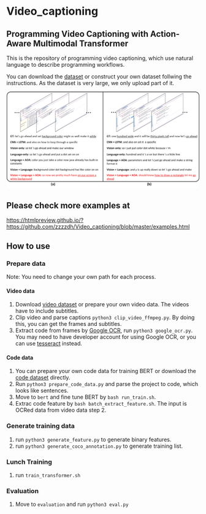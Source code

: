 # Video_captioning

## Programming Video Captioning with Action-Aware Multimodal Transformer

This is the repository of programming video captioning, which use natural language to describe programming workflows.

You can download the [dataset](https://drive.google.com/file/d/1wu0RjBGhs6LoFpINHuqKWXZJWtR7UL4W/view?usp=sharing) or construct your own dataset follwing the instructions. As the dataset is very large, we only upload part of it.

![](/examples/result.jpg)


## Please check more examples at 
https://htmlpreview.github.io/?https://github.com/zzzzdh/Video_captioning/blob/master/examples.html

## How to use

### Prepare data

Note: You need to change your own path for each process.

#### Video data
1. Download [video dataset](https://drive.google.com/file/d/1J3gCS_4JWfinZepA3dnzV0sp0bHHCIqv/view?usp=sharing) or prepare your own video data. The videos have to include subtitles.
2. Clip video and parse captions `python3 clip_video_ffmpeg.py`. By doing this, you can get the frames and subtitles.
3. Extract code from frames by [Google OCR](https://cloud.google.com/vision/docs/ocr), run `python3 google_ocr.py`. You may need to have developer account for using Google OCR, or you can use [tesseract](https://github.com/tesseract-ocr/tesseract) instead.

#### Code data
1. You can prepare your own code data for training BERT or download the [code dataset](https://drive.google.com/file/d/1ZuLv13EE61BqpU2ZNDS7DdrXPmzcUJj3/view?usp=sharing) directly.
2. Run `python3 prepare_code_data.py` and parse the project to code, which looks like sentences.
3. Move to `bert` and fine tune BERT by `bash run_train.sh`.
4. Extrac code feature by `bash batch_extract_feature.sh`. The input is OCRed data from video data step 2.

### Generate training data
1. run `python3 generate_feature.py` to generate binary features.
2. run `python3 generate_coco_annotation.py` to generate training list.

### Lunch Training
1. run `train_transformer.sh`

### Evaluation
1. Move to `evaluation` and run `python3 eval.py`
